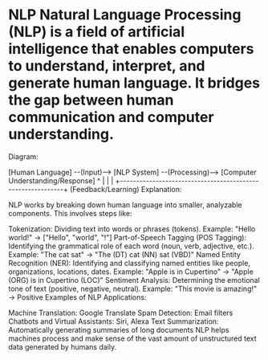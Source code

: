 # NLP Natural Language Processing (NLP) is a field of artificial intelligence that enables computers to understand, interpret, and generate human language. It bridges the gap between human communication and computer understanding.


Diagram:

[Human Language] --(Input)--> [NLP System] --(Processing)--> [Computer Understanding/Response]
        ^                                                            |
        |                                                            |
        +------------------------------------------------------------+
                (Feedback/Learning)
Explanation:

NLP works by breaking down human language into smaller, analyzable components. This involves steps like:

Tokenization: Dividing text into words or phrases (tokens).
Example: "Hello world!" → ["Hello", "world", "!"]
Part-of-Speech Tagging (POS Tagging): Identifying the grammatical role of each word (noun, verb, adjective, etc.).
Example: "The cat sat" → "The (DT) cat (NN) sat (VBD)"
Named Entity Recognition (NER): Identifying and classifying named entities like people, organizations, locations, dates.
Example: "Apple is in Cupertino" → "Apple (ORG) is in Cupertino (LOC)"
Sentiment Analysis: Determining the emotional tone of text (positive, negative, neutral).
Example: "This movie is amazing!" → Positive
Examples of NLP Applications:

Machine Translation: Google Translate
Spam Detection: Email filters
Chatbots and Virtual Assistants: Siri, Alexa
Text Summarization: Automatically generating summaries of long documents
NLP helps machines process and make sense of the vast amount of unstructured text data generated by humans daily.









